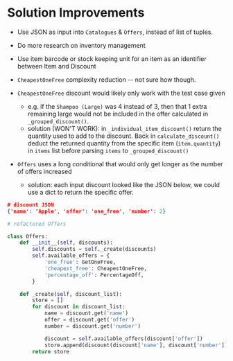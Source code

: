 # Solution Improvements

- Use JSON as input into `Catalogues` & `Offers`, instead of list of tuples.
- Do more research on inventory management
- Use item barcode or stock keeping unit for an item as an identifier between Item and Discount

- `CheapestOneFree` complexity reduction -- not sure how though.
- `CheapestOneFree` discount would likely only work with the test case given
  - e.g. if the `Shampoo (Large)` was 4 instead of 3, then that 1 extra remaining large would not be included in the offer calculated in `_grouped_discount()`.
  - solution (WON'T WORK): in `_individual_item_discount()` return the quantity used to add to the discount. Back in `calculate_discount()` deduct the returned quantity from the specific item (`item.quantity`) in `items` list before parsing `items` to `_grouped_discount()`
- `Offers` uses a long conditional that would only get longer as the number of offers increased
  - solution: each input discount looked like the JSON below, we could use a dict to return the specific offer.

```json
# discount JSON
{'name': 'Apple', 'offer': 'one_free', 'number': 2}

```

```python
# refactored Offers

class Offers:
    def __init__(self, discounts):
        self.discounts = self._create(discounts)
        self.available_offers = {
            'one_free': GetOneFree,
            'cheapest_free': CheapestOneFree,
            'percentage_off': PercentageOff,
        }

    def _create(self, discount_list):
        store = []
        for discount in discount_list:
            name = discount.get('name')
            offer = discount.get('offer')
            number = discount.get('number')

            discount = self.available_offers(discount['offer'])
            store.append(discount(discount['name'], discount['number'])
        return store
```
